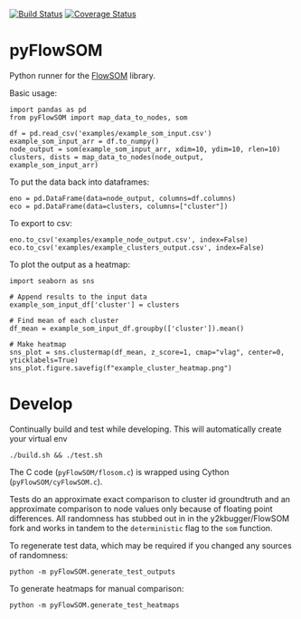 [![Build Status](https://travis-ci.com/angelolab/pyFlowSOM.svg?branch=master)](https://travis-ci.com/angelolab/pyFlowSOM)
[![Coverage Status](https://coveralls.io/repos/github/angelolab/pyFlowSOM/badge.svg?branch=main)](https://coveralls.io/github/angelolab/pyFlowSOM?branch=main)

# pyFlowSOM

Python runner for the [FlowSOM](https://github.com/SofieVG/FlowSOM) library.

Basic usage:

    import pandas as pd
    from pyFlowSOM import map_data_to_nodes, som

    df = pd.read_csv('examples/example_som_input.csv')
    example_som_input_arr = df.to_numpy()
    node_output = som(example_som_input_arr, xdim=10, ydim=10, rlen=10)
    clusters, dists = map_data_to_nodes(node_output, example_som_input_arr)

To put the data back into dataframes:

    eno = pd.DataFrame(data=node_output, columns=df.columns)
    eco = pd.DataFrame(data=clusters, columns=["cluster"])

To export to csv:

    eno.to_csv('examples/example_node_output.csv', index=False)
    eco.to_csv('examples/example_clusters_output.csv', index=False)

To plot the output as a heatmap:

    import seaborn as sns

    # Append results to the input data
    example_som_input_df['cluster'] = clusters

    # Find mean of each cluster
    df_mean = example_som_input_df.groupby(['cluster']).mean()

    # Make heatmap
    sns_plot = sns.clustermap(df_mean, z_score=1, cmap="vlag", center=0, yticklabels=True)
    sns_plot.figure.savefig(f"example_cluster_heatmap.png")


# Develop

Continually build and test while developing. This will automatically create your virtual env

    ./build.sh && ./test.sh

The C code (`pyFlowSOM/flosom.c`) is wrapped using Cython (`pyFlowSOM/cyFlowSOM.c`).

Tests do an approximate exact comparison to cluster id groundtruth and an approximate comparison to node values only because of floating point differences. All randomness has stubbed out in in the y2kbugger/FlowSOM fork and works in tandem to the `deterministic` flag to the `som` function.

To regenerate test data, which may be required if you changed any sources of randomness:

    python -m pyFlowSOM.generate_test_outputs

To generate heatmaps for manual comparison:

    python -m pyFlowSOM.generate_test_heatmaps
